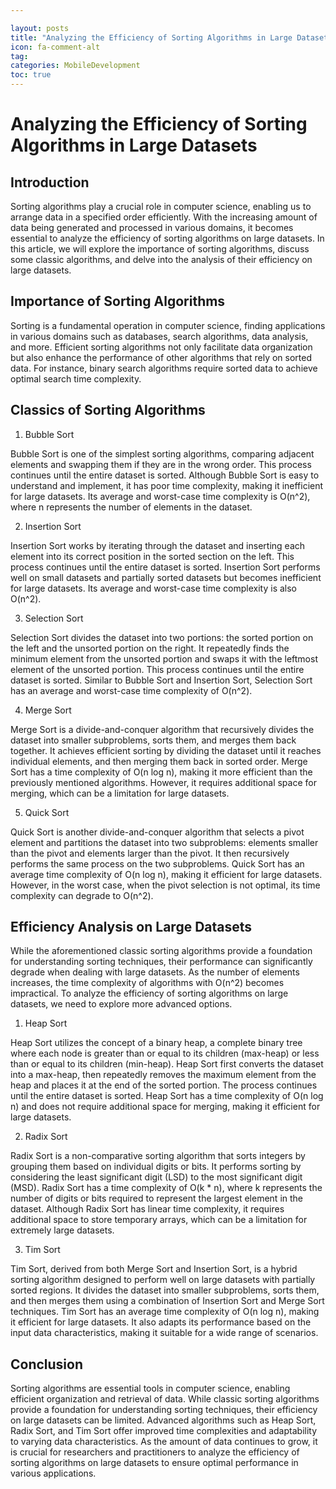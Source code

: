 ```yaml
---

layout: posts
title: "Analyzing the Efficiency of Sorting Algorithms in Large Datasets"
icon: fa-comment-alt
tag:      
categories: MobileDevelopment
toc: true
---
```




# Analyzing the Efficiency of Sorting Algorithms in Large Datasets

## Introduction

Sorting algorithms play a crucial role in computer science, enabling us to arrange data in a specified order efficiently. With the increasing amount of data being generated and processed in various domains, it becomes essential to analyze the efficiency of sorting algorithms on large datasets. In this article, we will explore the importance of sorting algorithms, discuss some classic algorithms, and delve into the analysis of their efficiency on large datasets.

## Importance of Sorting Algorithms

Sorting is a fundamental operation in computer science, finding applications in various domains such as databases, search algorithms, data analysis, and more. Efficient sorting algorithms not only facilitate data organization but also enhance the performance of other algorithms that rely on sorted data. For instance, binary search algorithms require sorted data to achieve optimal search time complexity.

## Classics of Sorting Algorithms

1. Bubble Sort

Bubble Sort is one of the simplest sorting algorithms, comparing adjacent elements and swapping them if they are in the wrong order. This process continues until the entire dataset is sorted. Although Bubble Sort is easy to understand and implement, it has poor time complexity, making it inefficient for large datasets. Its average and worst-case time complexity is O(n^2), where n represents the number of elements in the dataset.

2. Insertion Sort

Insertion Sort works by iterating through the dataset and inserting each element into its correct position in the sorted section on the left. This process continues until the entire dataset is sorted. Insertion Sort performs well on small datasets and partially sorted datasets but becomes inefficient for large datasets. Its average and worst-case time complexity is also O(n^2).

3. Selection Sort

Selection Sort divides the dataset into two portions: the sorted portion on the left and the unsorted portion on the right. It repeatedly finds the minimum element from the unsorted portion and swaps it with the leftmost element of the unsorted portion. This process continues until the entire dataset is sorted. Similar to Bubble Sort and Insertion Sort, Selection Sort has an average and worst-case time complexity of O(n^2).

4. Merge Sort

Merge Sort is a divide-and-conquer algorithm that recursively divides the dataset into smaller subproblems, sorts them, and merges them back together. It achieves efficient sorting by dividing the dataset until it reaches individual elements, and then merging them back in sorted order. Merge Sort has a time complexity of O(n log n), making it more efficient than the previously mentioned algorithms. However, it requires additional space for merging, which can be a limitation for large datasets.

5. Quick Sort

Quick Sort is another divide-and-conquer algorithm that selects a pivot element and partitions the dataset into two subproblems: elements smaller than the pivot and elements larger than the pivot. It then recursively performs the same process on the two subproblems. Quick Sort has an average time complexity of O(n log n), making it efficient for large datasets. However, in the worst case, when the pivot selection is not optimal, its time complexity can degrade to O(n^2).

## Efficiency Analysis on Large Datasets

While the aforementioned classic sorting algorithms provide a foundation for understanding sorting techniques, their performance can significantly degrade when dealing with large datasets. As the number of elements increases, the time complexity of algorithms with O(n^2) becomes impractical. To analyze the efficiency of sorting algorithms on large datasets, we need to explore more advanced options.

1. Heap Sort

Heap Sort utilizes the concept of a binary heap, a complete binary tree where each node is greater than or equal to its children (max-heap) or less than or equal to its children (min-heap). Heap Sort first converts the dataset into a max-heap, then repeatedly removes the maximum element from the heap and places it at the end of the sorted portion. The process continues until the entire dataset is sorted. Heap Sort has a time complexity of O(n log n) and does not require additional space for merging, making it efficient for large datasets.

2. Radix Sort

Radix Sort is a non-comparative sorting algorithm that sorts integers by grouping them based on individual digits or bits. It performs sorting by considering the least significant digit (LSD) to the most significant digit (MSD). Radix Sort has a time complexity of O(k * n), where k represents the number of digits or bits required to represent the largest element in the dataset. Although Radix Sort has linear time complexity, it requires additional space to store temporary arrays, which can be a limitation for extremely large datasets.

3. Tim Sort

Tim Sort, derived from both Merge Sort and Insertion Sort, is a hybrid sorting algorithm designed to perform well on large datasets with partially sorted regions. It divides the dataset into smaller subproblems, sorts them, and then merges them using a combination of Insertion Sort and Merge Sort techniques. Tim Sort has an average time complexity of O(n log n), making it efficient for large datasets. It also adapts its performance based on the input data characteristics, making it suitable for a wide range of scenarios.

## Conclusion

Sorting algorithms are essential tools in computer science, enabling efficient organization and retrieval of data. While classic sorting algorithms provide a foundation for understanding sorting techniques, their efficiency on large datasets can be limited. Advanced algorithms such as Heap Sort, Radix Sort, and Tim Sort offer improved time complexities and adaptability to varying data characteristics. As the amount of data continues to grow, it is crucial for researchers and practitioners to analyze the efficiency of sorting algorithms on large datasets to ensure optimal performance in various applications.